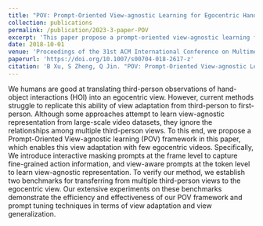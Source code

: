 ```yaml
---
title: "POV: Prompt-Oriented View-agnostic Learning for Egocentric Hand-Object Interaction in the Multi-view World"
collection: publications
permalink: /publication/2023-3-paper-POV
excerpt: 'This paper propose a prompt-oriented view-agnostic learning framework for multi-view action understanding.'
date: 2018-10-01
venue: 'Proceedings of the 31st ACM International Conference on Multimedia'
paperurl: 'https://doi.org/10.1007/s00704-018-2617-z'
citation: 'B Xu, S Zheng, Q Jin. "POV: Prompt-Oriented View-agnostic Learning for Egocentric Hand-Object Interaction in the Multi-view World." <i>Proceedings of the 31st ACM International Conference on Multimedia 2023</i>. 2807-2816.'
---
```

We humans are good at translating third-person observations of hand-object interactions (HOI) into an egocentric view. However, current methods struggle to replicate this ability of view adaptation from third-person to first-person. Although some approaches attempt to learn view-agnostic representation from large-scale video datasets, they ignore the relationships among multiple third-person views. To this end, we propose a Prompt-Oriented View-agnostic learning (POV) framework in this paper, which enables this view adaptation with few egocentric videos. Specifically, We introduce interactive masking prompts at the frame level to capture fine-grained action information, and view-aware prompts at the token level to learn view-agnostic representation. To verify our method, we establish two benchmarks for transferring from multiple third-person views to the egocentric view. Our extensive experiments on these benchmarks demonstrate the efficiency and effectiveness of our POV framework and prompt tuning techniques in terms of view adaptation and view generalization.
